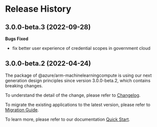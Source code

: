 # Release History

## 3.0.0-beta.3 (2022-09-28)

**Bugs Fixed**

  -  fix better user experience of credential scopes in government cloud

## 3.0.0-beta.2 (2022-04-24)

The package of @azure/arm-machinelearningcompute is using our next generation design principles since version 3.0.0-beta.2, which contains breaking changes.

To understand the detail of the change, please refer to [Changelog](https://aka.ms/js-track2-changelog).

To migrate the existing applications to the latest version, please refer to [Migration Guide](https://aka.ms/js-track2-migration-guide).

To learn more, please refer to our documentation [Quick Start](https://aka.ms/js-track2-quickstart).

